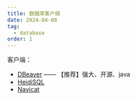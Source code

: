 ```yaml
---
title: 数据库客户端
date: 2024-04-08
tag:
  - database
order: 1
---
```


客户端：

- [DBeaver](./DBeaver.md) —— 【推荐】强大、开源、java
- [HeidiSQL](./HeidiSQL.md)
- [Navicat](./Navicat.md)

